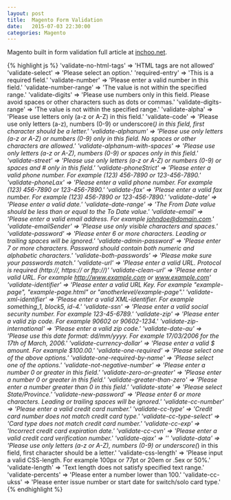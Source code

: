 ```yaml
---
layout: post
title:  Magento Form Validation
date:   2015-07-03 22:30:00
categories: Magento
---
```


Magento built in form validation full article at [inchoo.net][inchoo].

{% highlight js %}
'validate-no-html-tags'         => 'HTML tags are not allowed'
'validate-select'               => 'Please select an option.'
'required-entry'                => 'This is a required field.'
'validate-number'               => 'Please enter a valid number in this field.'
'validate-number-range'         => 'The value is not within the specified range.'
'validate-digits'               => 'Please use numbers only in this field. Please avoid spaces or other characters such as dots or commas.'
'validate-digits-range'         => 'The value is not within the specified range.'
'validate-alpha'                => 'Please use letters only (a-z or A-Z) in this field.'
'validate-code'                 => 'Please use only letters (a-z), numbers (0-9) or underscore(_) in this field, first character should be a letter.'
'validate-alphanum'             => 'Please use only letters (a-z or A-Z) or numbers (0-9) only in this field. No spaces or other characters are allowed.'
'validate-alphanum-with-spaces' => 'Please use only letters (a-z or A-Z), numbers (0-9) or spaces only in this field.'
'validate-street'               => 'Please use only letters (a-z or A-Z) or numbers (0-9) or spaces and # only in this field.'
'validate-phoneStrict'          => 'Please enter a valid phone number. For example (123) 456-7890 or 123-456-7890.'
'validate-phoneLax'             => 'Please enter a valid phone number. For example (123) 456-7890 or 123-456-7890.'
'validate-fax'                  => 'Please enter a valid fax number. For example (123) 456-7890 or 123-456-7890.'
'validate-date'                 => 'Please enter a valid date.'
'validate-date-range'           => 'The From Date value should be less than or equal to the To Date value.'
'validate-email'                => 'Please enter a valid email address. For example johndoe@domain.com.'
'validate-emailSender'          => 'Please use only visible characters and spaces.'
'validate-password'             => 'Please enter 6 or more characters. Leading or trailing spaces will be ignored.'
'validate-admin-password'       => 'Please enter 7 or more characters. Password should contain both numeric and alphabetic characters.'
'validate-both-passwords'       => 'Please make sure your passwords match.'
'validate-url'                  => 'Please enter a valid URL. Protocol is required (http://, https:// or ftp://)'
'validate-clean-url'            => 'Please enter a valid URL. For example http://www.example.com or www.example.com'
'validate-identifier'           => 'Please enter a valid URL Key. For example "example-page", "example-page.html" or "anotherlevel/example-page".'
'validate-xml-identifier'       => 'Please enter a valid XML-identifier. For example something_1, block5, id-4.'
'validate-ssn'                  => 'Please enter a valid social security number. For example 123-45-6789.'
'validate-zip'                  => 'Please enter a valid zip code. For example 90602 or 90602-1234.'
'validate-zip-international'    => 'Please enter a valid zip code.'
'validate-date-au'              => 'Please use this date format: dd/mm/yyyy. For example 17/03/2006 for the 17th of March, 2006.'
'validate-currency-dollar'      => 'Please enter a valid $ amount. For example $100.00.'
'validate-one-required'         => 'Please select one of the above options.'
'validate-one-required-by-name' => 'Please select one of the options.'
'validate-not-negative-number'  => 'Please enter a number 0 or greater in this field.'
'validate-zero-or-greater'      => 'Please enter a number 0 or greater in this field.'
'validate-greater-than-zero'    => 'Please enter a number greater than 0 in this field.'
'validate-state'                => 'Please select State/Province.'
'validate-new-password'         => 'Please enter 6 or more characters. Leading or trailing spaces will be ignored.'
'validate-cc-number'            => 'Please enter a valid credit card number.'
'validate-cc-type'              => 'Credit card number does not match credit card type.'
'validate-cc-type-select'       => 'Card type does not match credit card number.'
'validate-cc-exp'               => 'Incorrect credit card expiration date.'
'validate-cc-cvn'               => 'Please enter a valid credit card verification number.'
'validate-ajax'                 => ''
'validate-data'                 => 'Please use only letters (a-z or A-Z), numbers (0-9) or underscore(_) in this field, first character should be a letter.'
'validate-css-length'           => 'Please input a valid CSS-length. For example 100px or 77pt or 20em or .5ex or 50%.'
'validate-length'               => 'Text length does not satisfy specified text range.'
'validate-percents'             => 'Please enter a number lower than 100.'
'validate-cc-ukss'              => 'Please enter issue number or start date for switch/solo card type.'
{% endhighlight %}


[inchoo]:http://inchoo.net/magento/out-of-the-box-form-validation-in-magento/
